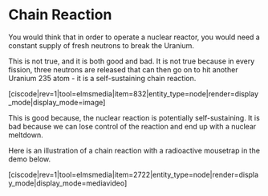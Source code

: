 # Chain Reaction

You would think that in order to operate a nuclear reactor, you would need a constant supply of fresh neutrons to break the Uranium.

This is not true, and it is both good and bad. It is not true because in every fission, three neutrons are released that can then go on to hit another Uranium 235 atom - it is a self-sustaining chain reaction.

\[ciscode\|rev=1\|tool=elmsmedia\|item=832\|entity\_type=node\|render=display\_mode\|display\_mode=image\]

This is good because, the nuclear reaction is potentially self-sustaining. It is bad because we can lose control of the reaction and end up with a nuclear meltdown.

Here is an illustration of a chain reaction with a radioactive mousetrap in the demo below.

\[ciscode\|rev=1\|tool=elmsmedia\|item=2722\|entity\_type=node\|render=display\_mode\|display\_mode=mediavideo\]


